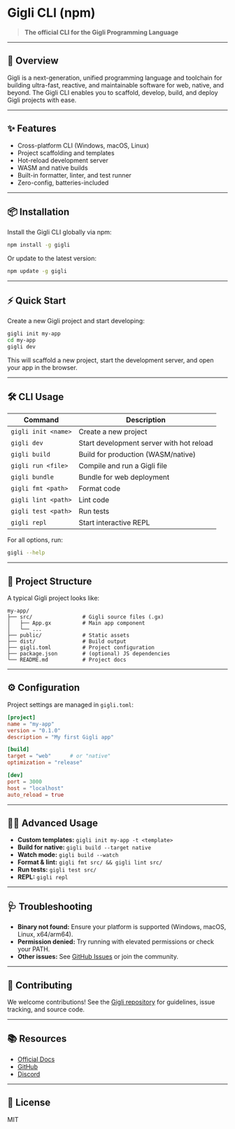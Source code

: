 # Gigli CLI (npm)

> **The official CLI for the Gigli Programming Language**

---

## 🚀 Overview
Gigli is a next-generation, unified programming language and toolchain for building ultra-fast, reactive, and maintainable software for web, native, and beyond. The Gigli CLI enables you to scaffold, develop, build, and deploy Gigli projects with ease.

---

## ✨ Features
- Cross-platform CLI (Windows, macOS, Linux)
- Project scaffolding and templates
- Hot-reload development server
- WASM and native builds
- Built-in formatter, linter, and test runner
- Zero-config, batteries-included

---

## 📦 Installation

Install the Gigli CLI globally via npm:

```bash
npm install -g gigli
```

Or update to the latest version:

```bash
npm update -g gigli
```

---

## ⚡ Quick Start

Create a new Gigli project and start developing:

```bash
gigli init my-app
cd my-app
gigli dev
```

This will scaffold a new project, start the development server, and open your app in the browser.

---

## 🛠️ CLI Usage

| Command                        | Description                                 |
|--------------------------------|---------------------------------------------|
| `gigli init <name>`            | Create a new project                        |
| `gigli dev`                    | Start development server with hot reload     |
| `gigli build`                  | Build for production (WASM/native)           |
| `gigli run <file>`             | Compile and run a Gigli file                 |
| `gigli bundle`                 | Bundle for web deployment                    |
| `gigli fmt <path>`             | Format code                                  |
| `gigli lint <path>`            | Lint code                                    |
| `gigli test <path>`            | Run tests                                    |
| `gigli repl`                   | Start interactive REPL                       |

For all options, run:

```bash
gigli --help
```

---

## 📁 Project Structure

A typical Gigli project looks like:

```
my-app/
├── src/                # Gigli source files (.gx)
│   ├── App.gx          # Main app component
│   └── ...
├── public/             # Static assets
├── dist/               # Build output
├── gigli.toml          # Project configuration
├── package.json        # (optional) JS dependencies
└── README.md           # Project docs
```

---

## ⚙️ Configuration

Project settings are managed in `gigli.toml`:

```toml
[project]
name = "my-app"
version = "0.1.0"
description = "My first Gigli app"

[build]
target = "web"      # or "native"
optimization = "release"

[dev]
port = 3000
host = "localhost"
auto_reload = true
```

---

## 🧑‍💻 Advanced Usage
- **Custom templates:** `gigli init my-app -t <template>`
- **Build for native:** `gigli build --target native`
- **Watch mode:** `gigli build --watch`
- **Format & lint:** `gigli fmt src/ && gigli lint src/`
- **Run tests:** `gigli test src/`
- **REPL:** `gigli repl`

---

## 🩺 Troubleshooting
- **Binary not found:** Ensure your platform is supported (Windows, macOS, Linux, x64/arm64).
- **Permission denied:** Try running with elevated permissions or check your PATH.
- **Other issues:** See [GitHub Issues](https://github.com/jasgigli/gigli/issues) or join the community.

---

## 🤝 Contributing
We welcome contributions! See the [Gigli repository](https://github.com/jasgigli/gigli) for guidelines, issue tracking, and source code.

---

## 📚 Resources
- [Official Docs](https://gigli.vercel.app)
- [GitHub](https://github.com/jasgigli/gigli)
- [Discord](https://discord.gg/gigli)

---

## 📝 License
MIT
